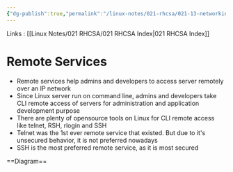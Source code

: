 ```yaml
---
{"dg-publish":true,"permalink":"/linux-notes/021-rhcsa/021-13-networking/021-13-4-remote-services/"}
---
```


Links : [[Linux Notes/021 RHCSA/021 RHCSA Index\|021 RHCSA Index]]

# Remote Services

- Remote services help admins and developers to access server remotely over an IP network
- Since Linux server run on command line, admins and developers take CLI remote access of servers for administration and application development purpose
- There are plenty of opensource tools on Linux for CLI remote access like telnet, RSH, rlogin and SSH
- Telnet was the 1st ever remote service that existed. But due to it's unsecured behavior, it is not preferred nowadays
- SSH is the most preferred remote service, as it is most secured

==Diagram==